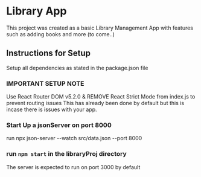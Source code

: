 # Library App

This project was created as a basic Library Management App with features such as adding books and more (to come..)

## Instructions for Setup

Setup all dependencies as stated in the package.json file

### IMPORTANT SETUP NOTE
Use React Router DOM v5.2.0 & REMOVE React Strict Mode from index.js to prevent routing issues
This has already been done by default but this is incase there is issues with your app.

### Start Up a jsonServer on port 8000
run npx json-server --watch src/data.json --port 8000 

### run `npm start` in the libraryProj directory 
The server is expected to run on port 3000 by default


